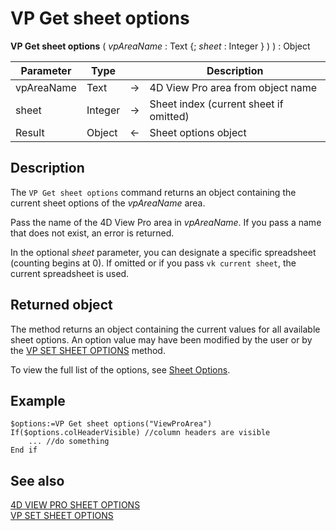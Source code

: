 # VP Get sheet options


**VP Get sheet options** ( *vpAreaName* : Text {; *sheet* : Integer } ) ) : Object



|Parameter|Type| |Description|
|---|---|---|---|
|vpAreaName  |Text|->|4D View Pro area from object name|
|sheet  |Integer|->|Sheet index (current sheet if omitted)|
|Result  |Object|<-|Sheet options object|

## Description

The `VP Get sheet options` command returns an object containing the current sheet options of the *vpAreaName* area.

Pass the name of the 4D View Pro area in *vpAreaName*. If you pass a name that does not exist, an error is returned.

In the optional *sheet* parameter, you can designate a specific spreadsheet (counting begins at 0). If omitted or if you pass `vk current sheet`, the current spreadsheet is used.

## Returned object

The method returns an object containing the current values for all available sheet options. An option value may have been modified by the user or by the [VP SET SHEET OPTIONS](VP%20SET%20SHEET%20OPTIONS.md) method.

To view the full list of the options, see [Sheet Options](../configuring.md#sheet-options).  

## Example

```4d
$options:=VP Get sheet options("ViewProArea")
If($options.colHeaderVisible) //column headers are visible
    ... //do something
End if
```

## See also

[4D VIEW PRO SHEET OPTIONS](../configuring.md#sheet-options)<br/>
[VP SET SHEET OPTIONS](VP%20SET%20SHEET%20OPTIONS.md)